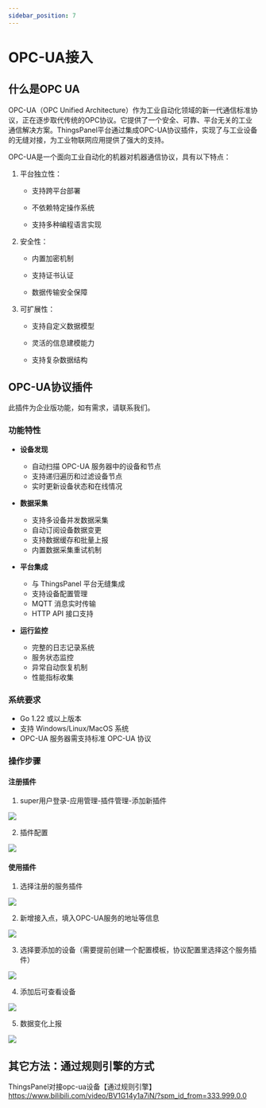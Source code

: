```yaml
---
sidebar_position: 7
---
```


# OPC-UA接入

## 什么是OPC UA

OPC-UA（OPC Unified Architecture）作为工业自动化领域的新一代通信标准协议，正在逐步取代传统的OPC协议。它提供了一个安全、可靠、平台无关的工业通信解决方案。ThingsPanel平台通过集成OPC-UA协议插件，实现了与工业设备的无缝对接，为工业物联网应用提供了强大的支持。

OPC-UA是一个面向工业自动化的机器对机器通信协议，具有以下特点：

1. 平台独立性：

   - 支持跨平台部署

   - 不依赖特定操作系统

   - 支持多种编程语言实现

2. 安全性：

   - 内置加密机制

   - 支持证书认证

   - 数据传输安全保障

3. 可扩展性：

   - 支持自定义数据模型

   - 灵活的信息建模能力

   - 支持复杂数据结构


## OPC-UA协议插件

此插件为企业版功能，如有需求，请联系我们。

### 功能特性

- **设备发现**
  - 自动扫描 OPC-UA 服务器中的设备和节点
  - 支持递归遍历和过滤设备节点
  - 实时更新设备状态和在线情况

- **数据采集**
  - 支持多设备并发数据采集
  - 自动订阅设备数据变更
  - 支持数据缓存和批量上报
  - 内置数据采集重试机制

- **平台集成**
  - 与 ThingsPanel 平台无缝集成
  - 支持设备配置管理
  - MQTT 消息实时传输
  - HTTP API 接口支持

- **运行监控**
  - 完整的日志记录系统
  - 服务状态监控
  - 异常自动恢复机制
  - 性能指标收集

### 系统要求

- Go 1.22 或以上版本
- 支持 Windows/Linux/MacOS 系统
- OPC-UA 服务器需支持标准 OPC-UA 协议
### 操作步骤

#### 注册插件
1. super用户登录-应用管理-插件管理-添加新插件

![](../device-connect/image/2024-11-14-16-12-04.png)

2. 插件配置
   
![](../device-connect/image/2024-11-14-16-12-25.png)


#### 使用插件

1. 选择注册的服务插件

![](../device-connect/image/2024-11-14-16-13-07.png)

2. 新增接入点，填入OPC-UA服务的地址等信息

![](../device-connect/image/2024-11-14-16-13-13.png)

3. 选择要添加的设备（需要提前创建一个配置模板，协议配置里选择这个服务插件）

![](../device-connect/image/2024-11-14-16-13-18.png)



4. 添加后可查看设备

![](../device-connect/image/2024-11-14-16-13-22.png)

5. 数据变化上报

![](../device-connect/image/2024-11-14-16-13-26.png)

## 其它方法：通过规则引擎的方式

ThingsPanel对接opc-ua设备【通过规则引擎】  
https://www.bilibili.com/video/BV1G14y1a7iN/?spm_id_from=333.999.0.0